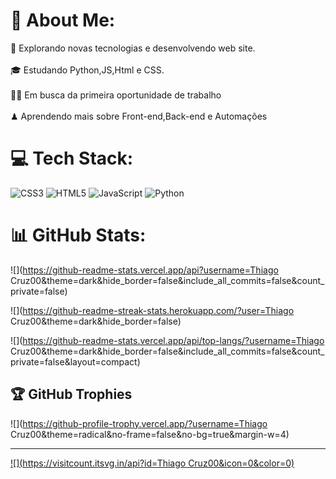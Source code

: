 # 💫 About Me:
👾 Explorando novas tecnologias e desenvolvendo web site.<br><br>🎓 Estudando Python,JS,Html e CSS.<br><br>🧙🏼 Em busca da primeira oportunidade de trabalho<br><br>♟ Aprendendo mais sobre Front-end,Back-end e Automações<br>


# 💻 Tech Stack:
![CSS3](https://img.shields.io/badge/css3-%231572B6.svg?style=for-the-badge&logo=css3&logoColor=white) ![HTML5](https://img.shields.io/badge/html5-%23E34F26.svg?style=for-the-badge&logo=html5&logoColor=white) ![JavaScript](https://img.shields.io/badge/javascript-%23323330.svg?style=for-the-badge&logo=javascript&logoColor=%23F7DF1E) ![Python](https://img.shields.io/badge/python-3670A0?style=for-the-badge&logo=python&logoColor=ffdd54)
# 📊 GitHub Stats:
![](https://github-readme-stats.vercel.app/api?username=Thiago Cruz00&theme=dark&hide_border=false&include_all_commits=false&count_private=false)<br/>

![](https://github-readme-streak-stats.herokuapp.com/?user=Thiago Cruz00&theme=dark&hide_border=false)<br/>

![](https://github-readme-stats.vercel.app/api/top-langs/?username=Thiago Cruz00&theme=dark&hide_border=false&include_all_commits=false&count_private=false&layout=compact)

## 🏆 GitHub Trophies
![](https://github-profile-trophy.vercel.app/?username=Thiago Cruz00&theme=radical&no-frame=false&no-bg=true&margin-w=4)

---
[![](https://visitcount.itsvg.in/api?id=Thiago Cruz00&icon=0&color=0)](https://visitcount.itsvg.in)

<!-- Proudly created with GPRM ( https://gprm.itsvg.in ) -->
